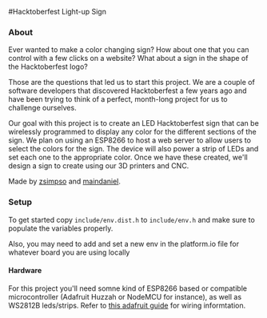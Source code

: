 #Hacktoberfest Light-up Sign

### About
Ever wanted to make a color changing sign? How about one that you can control with a few clicks on a website? What about a sign in the shape of the Hacktoberfest logo?

Those are the questions that led us to start this project. We are a couple of software developers that discovered Hacktoberfest a few years ago and have been trying to think of a perfect, month-long project for us to challenge ourselves.

Our goal with this project is to create an LED Hacktoberfest sign that can be wirelessly programmed to display any color for the different sections of the sign. We plan on using an ESP8266 to host a web server to allow users to select the colors for the sign. The device will also power a strip of LEDs and set each one to the appropriate color. Once we have these created, we'll design a sign to create using our 3D printers and CNC.

Made by [zsimpso](https://github.com/zsimpso) and [maindaniel](https://github.com/maindaniel).

### Setup
To get started copy `include/env.dist.h` to `include/env.h` and make sure to populate the variables properly.

Also, you may need to add and set a new env in the platform.io file for whatever board you are using locally

#### Hardware
For this project you'll need somne kind of ESP8266 based or compatible microcontroller (Adafruit Huzzah or NodeMCU for instance), as well as WS2812B leds/strips. Refer to [this adafruit guide](https://learn.adafruit.com/adafruit-neopixel-uberguide/basic-connections) for wiring informtation.